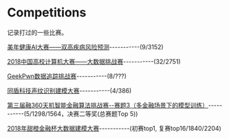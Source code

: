 # Competitions
记录打过的一些比赛。

[美年健康AI大赛——双高疾病风险预测](https://tianchi.aliyun.com/competition/introduction.htm?spm=5176.100066.0.0.6acd33afp4pptG&raceId=231654)-----------(9/3152)

[2018中国高校计算机大赛——大数据挑战赛](https://www.kesci.com/home/competition/5ab8c36a8643e33f5138cba4)-----------(32/2751)

[GeekPwn数据追踪挑战赛](https://dt.geekpwn.org/index.html)-----------(8/???)

[同盾科技声纹识别建模大赛](https://www.kesci.com/home/competition/5b4eb2cfe87957000f9024a4)-----------(4/386)

[第三届融360天机智能金融算法挑战赛--赛题3（多金融场景下的模型训练）](http://openresearch.rong360.com/#/question)-----------(5/1298/1564，决赛二等奖(总赛题Top 5))

[2018年甜橙金融杯大数据建模大赛](http://www.dcjingsai.com/common/cmpt/2018%E5%B9%B4%E7%94%9C%E6%A9%99%E9%87%91%E8%9E%8D%E6%9D%AF%E5%A4%A7%E6%95%B0%E6%8D%AE%E5%BB%BA%E6%A8%A1%E5%A4%A7%E8%B5%9B_%E7%AB%9E%E8%B5%9B%E4%BF%A1%E6%81%AF.html)-----------(初赛top1, 复赛top16/1840/2204)

